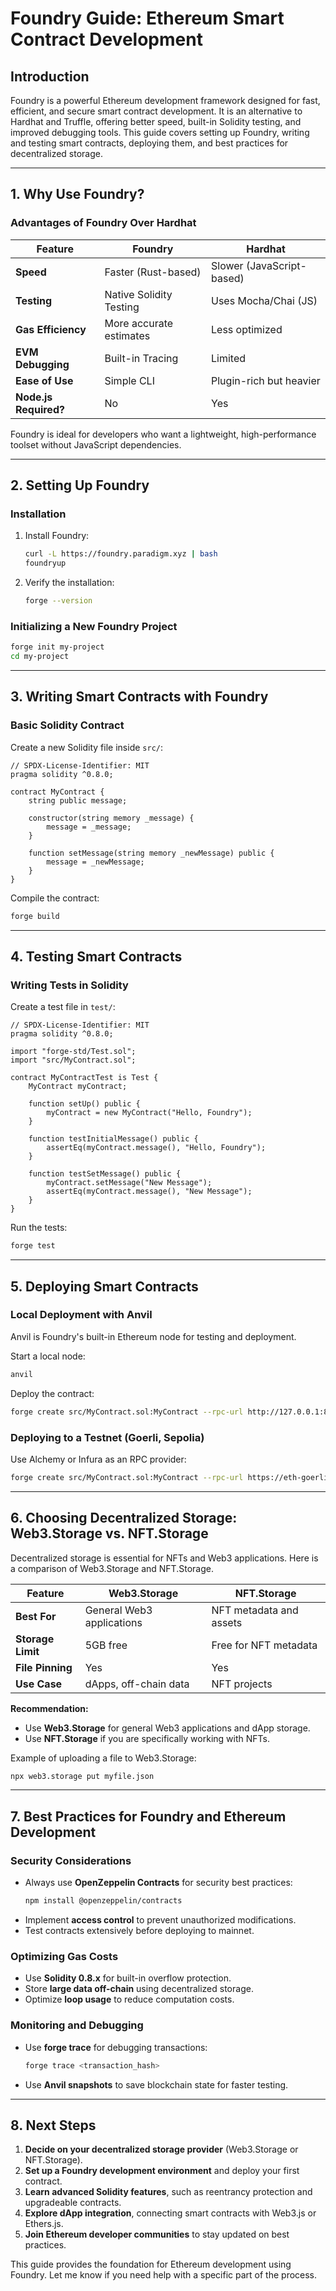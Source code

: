 # Foundry Guide: Ethereum Smart Contract Development

## **Introduction**
Foundry is a powerful Ethereum development framework designed for fast, efficient, and secure smart contract development. It is an alternative to Hardhat and Truffle, offering better speed, built-in Solidity testing, and improved debugging tools. This guide covers setting up Foundry, writing and testing smart contracts, deploying them, and best practices for decentralized storage.

---

## **1. Why Use Foundry?**
### **Advantages of Foundry Over Hardhat**
| Feature | Foundry | Hardhat |
|---------|--------|---------|
| **Speed** | Faster (Rust-based) | Slower (JavaScript-based) |
| **Testing** | Native Solidity Testing | Uses Mocha/Chai (JS) |
| **Gas Efficiency** | More accurate estimates | Less optimized |
| **EVM Debugging** | Built-in Tracing | Limited |
| **Ease of Use** | Simple CLI | Plugin-rich but heavier |
| **Node.js Required?** | No | Yes |

Foundry is ideal for developers who want a lightweight, high-performance toolset without JavaScript dependencies.

---

## **2. Setting Up Foundry**
### **Installation**
1. Install Foundry:
   ```sh
   curl -L https://foundry.paradigm.xyz | bash
   foundryup
   ```
2. Verify the installation:
   ```sh
   forge --version
   ```

### **Initializing a New Foundry Project**
```sh
forge init my-project
cd my-project
```

---

## **3. Writing Smart Contracts with Foundry**
### **Basic Solidity Contract**
Create a new Solidity file inside `src/`:
```solidity
// SPDX-License-Identifier: MIT
pragma solidity ^0.8.0;

contract MyContract {
    string public message;

    constructor(string memory _message) {
        message = _message;
    }

    function setMessage(string memory _newMessage) public {
        message = _newMessage;
    }
}
```

Compile the contract:
```sh
forge build
```

---

## **4. Testing Smart Contracts**
### **Writing Tests in Solidity**
Create a test file in `test/`:
```solidity
// SPDX-License-Identifier: MIT
pragma solidity ^0.8.0;

import "forge-std/Test.sol";
import "src/MyContract.sol";

contract MyContractTest is Test {
    MyContract myContract;

    function setUp() public {
        myContract = new MyContract("Hello, Foundry");
    }

    function testInitialMessage() public {
        assertEq(myContract.message(), "Hello, Foundry");
    }

    function testSetMessage() public {
        myContract.setMessage("New Message");
        assertEq(myContract.message(), "New Message");
    }
}
```
Run the tests:
```sh
forge test
```

---

## **5. Deploying Smart Contracts**
### **Local Deployment with Anvil**
Anvil is Foundry's built-in Ethereum node for testing and deployment.

Start a local node:
```sh
anvil
```
Deploy the contract:
```sh
forge create src/MyContract.sol:MyContract --rpc-url http://127.0.0.1:8545 --private-key YOUR_PRIVATE_KEY
```

### **Deploying to a Testnet (Goerli, Sepolia)**
Use Alchemy or Infura as an RPC provider:
```sh
forge create src/MyContract.sol:MyContract --rpc-url https://eth-goerli.alchemyapi.io/v2/YOUR_API_KEY --private-key YOUR_PRIVATE_KEY
```

---

## **6. Choosing Decentralized Storage: Web3.Storage vs. NFT.Storage**
Decentralized storage is essential for NFTs and Web3 applications. Here is a comparison of Web3.Storage and NFT.Storage.

| Feature | Web3.Storage | NFT.Storage |
|---------|-------------|-------------|
| **Best For** | General Web3 applications | NFT metadata and assets |
| **Storage Limit** | 5GB free | Free for NFT metadata |
| **File Pinning** | Yes | Yes |
| **Use Case** | dApps, off-chain data | NFT projects |

**Recommendation:**
- Use **Web3.Storage** for general Web3 applications and dApp storage.
- Use **NFT.Storage** if you are specifically working with NFTs.

Example of uploading a file to Web3.Storage:
```sh
npx web3.storage put myfile.json
```

---

## **7. Best Practices for Foundry and Ethereum Development**
### **Security Considerations**
- Always use **OpenZeppelin Contracts** for security best practices:
  ```sh
  npm install @openzeppelin/contracts
  ```
- Implement **access control** to prevent unauthorized modifications.
- Test contracts extensively before deploying to mainnet.

### **Optimizing Gas Costs**
- Use **Solidity 0.8.x** for built-in overflow protection.
- Store **large data off-chain** using decentralized storage.
- Optimize **loop usage** to reduce computation costs.

### **Monitoring and Debugging**
- Use **forge trace** for debugging transactions:
  ```sh
  forge trace <transaction_hash>
  ```
- Use **Anvil snapshots** to save blockchain state for faster testing.

---

## **8. Next Steps**
1. **Decide on your decentralized storage provider** (Web3.Storage or NFT.Storage).
2. **Set up a Foundry development environment** and deploy your first contract.
3. **Learn advanced Solidity features**, such as reentrancy protection and upgradeable contracts.
4. **Explore dApp integration**, connecting smart contracts with Web3.js or Ethers.js.
5. **Join Ethereum developer communities** to stay updated on best practices.

This guide provides the foundation for Ethereum development using Foundry. Let me know if you need help with a specific part of the process.
